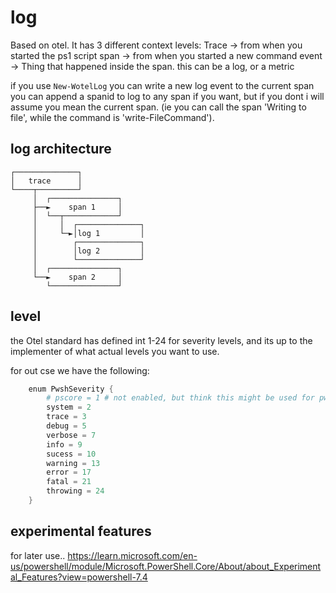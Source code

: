 # log

Based on otel.
It has 3 different context levels:
Trace -> from when you started the ps1 script
span -> from when you started a new command
event -> Thing that happened inside the span. this can be a log, or a metric

if you use `New-WotelLog` you can write a new log event to the current span
you can append a spanid to log to any span if you want, but if you dont i will assume you mean the current span. (ie you can call the span 'Writing to file', while the command is 'write-FileCommand').


## log architecture
```
┌──────────────┐                 
│   trace      │                 
└────┬─────────┘                 
     │  ┌───────────────┐        
     ├──►    span 1     │        
     │  └──┬────────────┘        
     │     │  ┌──────────────┐   
     │     └─►│log 1         │   
     │        ┌──────────────┐   
     │        │log 2         │   
     │        └──────────────┘   
     │  ┌───────────────┐        
     └──►    span 2     │        
        └───────────────┘        
```

## level

the Otel standard has defined int 1-24 for severity levels, and its up to the implementer of what actual levels you want to use.

for out cse we have the following:
```powershell
    enum PwshSeverity {
        # pscore = 1 # not enabled, but think this might be used for pwsh core used for powershell cure logging. 
        system = 2
        trace = 3
        debug = 5
        verbose = 7
        info = 9
        sucess = 10
        warning = 13
        error = 17
        fatal = 21
        throwing = 24
    }
```

## experimental features

for later use..
https://learn.microsoft.com/en-us/powershell/module/Microsoft.PowerShell.Core/About/about_Experimental_Features?view=powershell-7.4